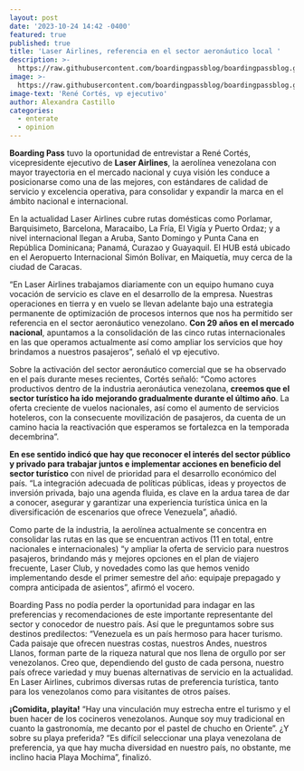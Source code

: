 ```yaml
---
layout: post
date: '2023-10-24 14:42 -0400'
featured: true
published: true
title: 'Laser Airlines, referencia en el sector aeronáutico local '
description: >-
  https://raw.githubusercontent.com/boardingpassblog/boardingpassblog.github.io/main/assets/images/1Foto_Laser.jpg
image: >-
  https://raw.githubusercontent.com/boardingpassblog/boardingpassblog.github.io/main/assets/images/1Foto_Laser.jpg
image-text: 'René Cortés, vp ejecutivo'
author: Alexandra Castillo
categories:
  - enterate
  - opinion
---
```



**Boarding Pass** tuvo la oportunidad de entrevistar a René Cortés, vicepresidente ejecutivo de **Laser Airlines**, la aerolínea venezolana con mayor trayectoria en el mercado nacional y cuya visión les conduce a posicionarse como una de las mejores, con estándares de calidad de servicio y excelencia operativa, para consolidar y expandir la  marca en el ámbito nacional e internacional. 

En la actualidad Laser Airlines cubre rutas domésticas como Porlamar, Barquisimeto, Barcelona, Maracaibo, La Fría, El Vigía y Puerto Ordaz; y a nivel internacional llegan a Aruba, Santo Domingo y Punta Cana en República Dominicana; Panamá, Curazao y Guayaquil.  El HUB está ubicado en el Aeropuerto Internacional Simón Bolívar, en Maiquetía, muy cerca de la ciudad de Caracas. 

“En Laser Airlines trabajamos diariamente con un equipo humano cuya vocación de servicio es clave en el desarrollo de la empresa. Nuestras operaciones en tierra y en vuelo se llevan adelante bajo una estrategia permanente de optimización de procesos internos que nos ha permitido ser referencia en el sector aeronáutico venezolano. **Con 29 años en el mercado nacional**, apuntamos a la consolidación de las cinco rutas internacionales en las que operamos actualmente así como ampliar los servicios que hoy brindamos a nuestros pasajeros”, señaló el vp ejecutivo. 
 
Sobre la activación del sector aeronáutico comercial que se ha observado en el país durante meses recientes, Cortés señaló: “Como actores productivos dentro de la industria aeronáutica venezolana, **creemos que el sector turístico ha ido mejorando gradualmente durante el último año**. La oferta creciente de vuelos nacionales, así como el aumento de servicios hoteleros, con la consecuente movilización de pasajeros, da cuenta de un camino hacia la reactivación que esperamos se fortalezca en la temporada decembrina”. 
 
**En ese sentido indicó que hay que reconocer el interés del sector público y privado para trabajar juntos e implementar acciones en beneficio del sector turístico** con nivel de prioridad para el desarrollo económico del país. “La integración adecuada de políticas públicas, ideas y proyectos de inversión privada, bajo una agenda fluida, es clave en la ardua tarea de dar a conocer, asegurar y garantizar una experiencia turística única en la diversificación de escenarios que ofrece Venezuela”, añadió. 

Como parte de la industria, la aerolínea actualmente se concentra en consolidar las rutas en las que se encuentran activos (11 en total, entre nacionales e internacionales) “y ampliar la oferta de servicio para nuestros pasajeros, brindando más y mejores opciones en el plan de viajero frecuente, Laser Club, y novedades como las que hemos venido implementando desde el primer semestre del año: equipaje prepagado y compra anticipada de asientos”, afirmó el vocero. 

Boarding Pass no podía perder la oportunidad para indagar en las preferencias y recomendaciones de este importante representante del sector y conocedor de nuestro país. Así que le preguntamos sobre sus destinos predilectos: “Venezuela es un país hermoso para hacer turismo. Cada paisaje que ofrecen nuestras costas, nuestros Andes, nuestros Llanos, forman parte de la riqueza natural que nos llena de orgullo por ser venezolanos. Creo que, dependiendo del gusto de cada persona, nuestro país ofrece variedad y muy buenas alternativas de servicio en la actualidad. En Laser Airlines, cubrimos diversas rutas de preferencia turística, tanto para los venezolanos como para visitantes de otros países.
 
**¡Comidita, playita!**
“Hay una vinculación muy estrecha entre el turismo y el buen hacer de los cocineros venezolanos. Aunque soy muy tradicional en cuanto la gastronomía, me decanto por el pastel de chucho en Oriente”. ¿Y sobre su playa preferida? “Es difícil seleccionar una playa venezolana de preferencia, ya que hay mucha diversidad en
nuestro país, no obstante, me inclino hacia Playa Mochima”, finalizó. 


